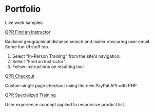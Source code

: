 # Portfolio
Live work samples:

[QPR Find an Instructor](https://qprinstitute.com)

Backend geographical distance search and mailer obscuring user email. Some fun UI stuff too.
1. Select "In-Person Training" from the site's navigation.
2. Select "Find an Instructor".
3. Follow instructions on resulting tool.

[QPR Checkout](http://qprinstitute.com/store)

Custom single page checkout using the new PayPal API with PHP.

[QPR Specialized Training](https://qprinstitute.com/professional-training)

User experience concept applied to responsive product list.

